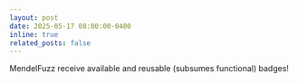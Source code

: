 ```yaml
---
layout: post
date: 2025-05-17 08:00:00-0400
inline: true
related_posts: false
---
```


MendelFuzz receive available and reusable (subsumes functional) badges!
